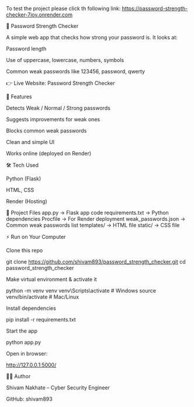 To test the project please click th following link:
https://password-strength-checker-7iov.onrender.com


🔐 Password Strength Checker

A simple web app that checks how strong your password is.
It looks at:

Password length

Use of uppercase, lowercase, numbers, symbols

Common weak passwords like 123456, password, qwerty

👉 Live Website: Password Strength Checker

🚀 Features

Detects Weak / Normal / Strong passwords

Suggests improvements for weak ones

Blocks common weak passwords

Clean and simple UI

Works online (deployed on Render)

🛠️ Tech Used

Python (Flask)

HTML, CSS

Render (Hosting)

📂 Project Files
app.py              → Flask app code
requirements.txt    → Python dependencies
Procfile            → For Render deployment
weak_passwords.json → Common weak passwords list
templates/          → HTML file
static/             → CSS file

⚡ Run on Your Computer

Clone this repo

git clone https://github.com/shivam893/password_strength_checker.git
cd password_strength_checker


Make virtual environment & activate it

python -m venv venv
venv\Scripts\activate   # Windows
source venv/bin/activate   # Mac/Linux


Install dependencies

pip install -r requirements.txt


Start the app

python app.py


Open in browser:

http://127.0.0.1:5000/

👨‍💻 Author

Shivam Nakhate – Cyber Security Engineer

GitHub: shivam893
